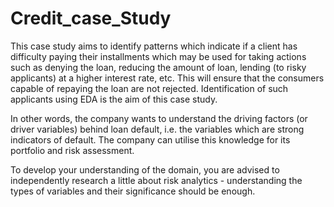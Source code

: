 # Credit_case_Study
This case study aims to identify patterns which indicate if a client has difficulty paying their installments 
which may be used for taking actions such as denying the loan, reducing the amount of loan, lending (to risky applicants)
at a higher interest rate, etc. This will ensure that the consumers capable of repaying the loan are not rejected.
Identification of such applicants using EDA is the aim of this case study.

 

In other words, the company wants to understand the driving factors (or driver variables) behind loan default,
i.e. the variables which are strong indicators of default.  The company can utilise this knowledge for its portfolio and risk assessment.

To develop your understanding of the domain, you are advised to independently research a little about risk analytics - understanding 
the types of variables and their significance should be enough.
